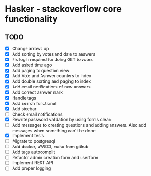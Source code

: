 # Hasker - stackoverflow core functionality

## TODO

- [x] Change arrows up
- [x] Add sorting by votes and date to answers
- [x] Fix login required for doing GET to votes
- [x] Add asked time ago
- [x] Add paging to question view
- [x] Add Vote and Asnwer counters to index
- [x] Add double sorting and paging to index
- [x] Add email notifications of new answers
- [x] Add correct asnwer mark
- [x] Handle tags
- [x] Add search functional
- [x] Add sidebar
- [ ] Check email notifications
- [x] Rewrite password validation by using forms clean
- [ ] Add messages to creating questions and adding answers. Also add messages when something can't be done
- [x] Implement tests
- [ ] Migrate to postgresql
- [ ] Add docker, uWSGI, make from github
- [ ] Add tags autocomplit
- [ ] Refactor admin creation form and userform
- [ ] Implement REST API
- [ ] Add proper logging
